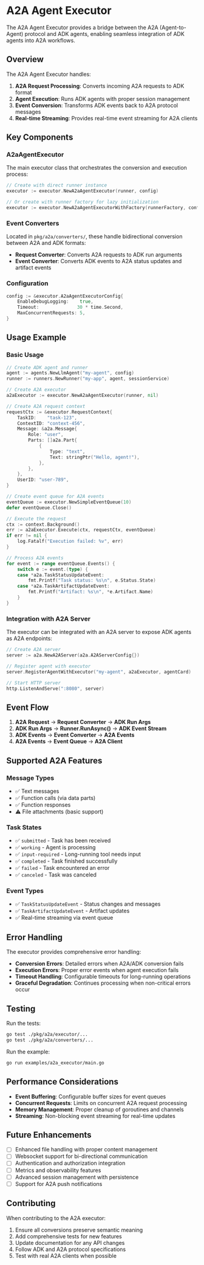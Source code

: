 # A2A Agent Executor

The A2A Agent Executor provides a bridge between the A2A (Agent-to-Agent) protocol and ADK agents, enabling seamless integration of ADK agents into A2A workflows.

## Overview

The A2A Agent Executor handles:

1. **A2A Request Processing**: Converts incoming A2A requests to ADK format
2. **Agent Execution**: Runs ADK agents with proper session management  
3. **Event Conversion**: Transforms ADK events back to A2A protocol messages
4. **Real-time Streaming**: Provides real-time event streaming for A2A clients

## Key Components

### A2aAgentExecutor

The main executor class that orchestrates the conversion and execution process:

```go
// Create with direct runner instance
executor := executor.NewA2aAgentExecutor(runner, config)

// Or create with runner factory for lazy initialization
executor := executor.NewA2aAgentExecutorWithFactory(runnerFactory, config)
```

### Event Converters

Located in `pkg/a2a/converters/`, these handle bidirectional conversion between A2A and ADK formats:

- **Request Converter**: Converts A2A requests to ADK run arguments
- **Event Converter**: Converts ADK events to A2A status updates and artifact events

### Configuration

```go
config := &executor.A2aAgentExecutorConfig{
    EnableDebugLogging:    true,
    Timeout:              30 * time.Second,
    MaxConcurrentRequests: 5,
}
```

## Usage Example

### Basic Usage

```go
// Create ADK agent and runner
agent := agents.NewLlmAgent("my-agent", config)
runner := runners.NewRunner("my-app", agent, sessionService)

// Create A2A executor
a2aExecutor := executor.NewA2aAgentExecutor(runner, nil)

// Create A2A request context
requestCtx := &executor.RequestContext{
    TaskID:    "task-123",
    ContextID: "context-456", 
    Message: &a2a.Message{
        Role: "user",
        Parts: []a2a.Part{
            {
                Type: "text",
                Text: stringPtr("Hello, agent!"),
            },
        },
    },
    UserID: "user-789",
}

// Create event queue for A2A events
eventQueue := executor.NewSimpleEventQueue(10)
defer eventQueue.Close()

// Execute the request
ctx := context.Background()
err := a2aExecutor.Execute(ctx, requestCtx, eventQueue)
if err != nil {
    log.Fatalf("Execution failed: %v", err)
}

// Process A2A events
for event := range eventQueue.Events() {
    switch e := event.(type) {
    case *a2a.TaskStatusUpdateEvent:
        fmt.Printf("Task status: %s\n", e.Status.State)
    case *a2a.TaskArtifactUpdateEvent:
        fmt.Printf("Artifact: %s\n", *e.Artifact.Name)
    }
}
```

### Integration with A2A Server

The executor can be integrated with an A2A server to expose ADK agents as A2A endpoints:

```go
// Create A2A server
server := a2a.NewA2AServer(a2a.A2AServerConfig{})

// Register agent with executor
server.RegisterAgentWithExecutor("my-agent", a2aExecutor, agentCard)

// Start HTTP server
http.ListenAndServe(":8080", server)
```

## Event Flow

1. **A2A Request** → **Request Converter** → **ADK Run Args**
2. **ADK Run Args** → **Runner.RunAsync()** → **ADK Event Stream**
3. **ADK Events** → **Event Converter** → **A2A Events**
4. **A2A Events** → **Event Queue** → **A2A Client**

## Supported A2A Features

### Message Types
- ✅ Text messages
- ✅ Function calls (via data parts)
- ✅ Function responses
- ⚠️ File attachments (basic support)

### Task States
- ✅ `submitted` - Task has been received
- ✅ `working` - Agent is processing
- ✅ `input-required` - Long-running tool needs input
- ✅ `completed` - Task finished successfully
- ✅ `failed` - Task encountered an error
- ✅ `canceled` - Task was canceled

### Event Types
- ✅ `TaskStatusUpdateEvent` - Status changes and messages
- ✅ `TaskArtifactUpdateEvent` - Artifact updates
- ✅ Real-time streaming via event queue

## Error Handling

The executor provides comprehensive error handling:

- **Conversion Errors**: Detailed errors when A2A/ADK conversion fails
- **Execution Errors**: Proper error events when agent execution fails  
- **Timeout Handling**: Configurable timeouts for long-running operations
- **Graceful Degradation**: Continues processing when non-critical errors occur

## Testing

Run the tests:

```bash
go test ./pkg/a2a/executor/...
go test ./pkg/a2a/converters/...
```

Run the example:

```bash
go run examples/a2a_executor/main.go
```

## Performance Considerations

- **Event Buffering**: Configurable buffer sizes for event queues
- **Concurrent Requests**: Limits on concurrent A2A request processing
- **Memory Management**: Proper cleanup of goroutines and channels
- **Streaming**: Non-blocking event streaming for real-time updates

## Future Enhancements

- [ ] Enhanced file handling with proper content management
- [ ] Websocket support for bi-directional communication  
- [ ] Authentication and authorization integration
- [ ] Metrics and observability features
- [ ] Advanced session management with persistence
- [ ] Support for A2A push notifications

## Contributing

When contributing to the A2A executor:

1. Ensure all conversions preserve semantic meaning
2. Add comprehensive tests for new features
3. Update documentation for any API changes
4. Follow ADK and A2A protocol specifications
5. Test with real A2A clients when possible
